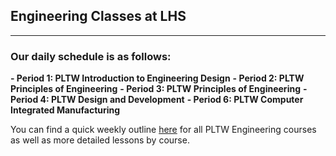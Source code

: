## Engineering Classes at LHS
-----

### Our daily schedule is as follows:

**- Period 1: PLTW Introduction to Engineering Design**
**- Period 2: PLTW Principles of Engineering**
**- Period 3: PLTW Principles of Engineering**
**- Period 4: PLTW Design and Development**
**- Period 6: PLTW Computer Integrated Manufacturing**
 
You can find a quick weekly outline [here](https://docs.google.com/spreadsheets/d/1h_2pHMBuIdFInEyp0-gyB3FT5ts5SWf-Xw89x5vXMPo/pubhtml) for all PLTW Engineering courses as well as more detailed lessons by course.
